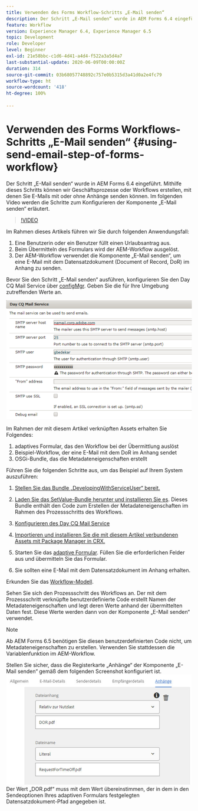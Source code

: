 ```yaml
---
title: Verwenden des Forms Workflow-Schritts „E-Mail senden“
description: Der Schritt „E-Mail senden“ wurde in AEM Forms 6.4 eingeführt. Mithilfe dieses Schritts können wir Geschäftsprozesse oder Workflows erstellen, mit denen Sie E-Mails mit oder ohne Anhänge senden können. Im folgenden Video werden die Schritte zum Konfigurieren der Komponente „E-Mail senden“ erläutert.
feature: Workflow
version: Experience Manager 6.4, Experience Manager 6.5
topic: Development
role: Developer
level: Beginner
exl-id: 21e58bbc-c1d6-4d41-a4d4-f522a3a5d4a7
last-substantial-update: 2020-06-09T00:00:00Z
duration: 314
source-git-commit: 03b68057748892c757e0b5315d3a41d0a2e4fc79
workflow-type: ht
source-wordcount: '418'
ht-degree: 100%

---
```


# Verwenden des Forms Workflows-Schritts „E-Mail senden“ {#using-send-email-step-of-forms-workflow}

Der Schritt „E-Mail senden“ wurde in AEM Forms 6.4 eingeführt. Mithilfe dieses Schritts können wir Geschäftsprozesse oder Workflows erstellen, mit denen Sie E-Mails mit oder ohne Anhänge senden können. Im folgenden Video werden die Schritte zum Konfigurieren der Komponente „E-Mail senden“ erläutert.

>[!VIDEO](https://video.tv.adobe.com/v/38531?quality=12&learn=on&captions=ger)

Im Rahmen dieses Artikels führen wir Sie durch folgenden Anwendungsfall:

1. Eine Benutzerin oder ein Benutzer füllt einen Urlaubsantrag aus.
1. Beim Übermitteln des Formulars wird der AEM-Workflow ausgelöst.
1. Der AEM-Workflow verwendet die Komponente „E-Mail senden“, um eine E-Mail mit dem Datensatzdokument (Document of Record, DoR) im Anhang zu senden.

Bevor Sie den Schritt „E-Mail senden“ ausführen, konfigurieren Sie den Day CQ Mail Service über [configMgr](http://localhost:4502/system/console/configMgr). Geben Sie die für Ihre Umgebung zutreffenden Werte an.

![Konfigurieren des Day CQ Mail Service](assets/mailservice.png)

Im Rahmen der mit diesem Artikel verknüpften Assets erhalten Sie Folgendes:

1. adaptives Formular, das den Workflow bei der Übermittlung auslöst
1. Beispiel-Workflow, der eine E-Mail mit dem DoR im Anhang sendet
1. OSGi-Bundle, das die Metadateneigenschaften erstellt

Führen Sie die folgenden Schritte aus, um das Beispiel auf Ihrem System auszuführen:

1. [Stellen Sie das Bundle „DevelopingWithServiceUser“ bereit.](/help/forms/assets/common-osgi-bundles/DevelopingWithServiceUser.jar)

1. [Laden Sie das SetValue-Bundle herunter und installieren Sie es](/help/forms/assets/common-osgi-bundles/SetValueApp.core-1.0-SNAPSHOT.jar). Dieses Bundle enthält den Code zum Erstellen der Metadateneigenschaften im Rahmen des Prozessschritts des Workflows.
1. [Konfigurieren des Day CQ Mail Service](https://helpx.adobe.com/de/experience-manager/6-5/sites/administering/using/notification.html)
1. [Importieren und installieren Sie die mit diesem Artikel verbundenen Assets mit Package Manager in CRX.](assets/emaildoraemformskt.zip)
1. Starten Sie das [adaptive Formular](http://localhost:4502/content/dam/formsanddocuments/helpx/timeoffrequestform/jcr:content?wcmmode=disabled). Füllen Sie die erforderlichen Felder aus und übermitteln Sie das Formular.
1. Sie sollten eine E-Mail mit dem Datensatzdokument im Anhang erhalten.

Erkunden Sie das [Workflow-Modell](http://localhost:4502/editor.html/conf/global/settings/workflow/models/emaildor.html).

Sehen Sie sich den Prozessschritt des Workflows an. Der mit dem Prozessschritt verknüpfte benutzerdefinierte Code erstellt Namen der Metadateneigenschaften und legt deren Werte anhand der übermittelten Daten fest. Diese Werte werden dann von der Komponente „E-Mail senden“ verwendet.

>[!NOTE]
>
>Ab AEM Forms 6.5 benötigen Sie diesen benutzerdefinierten Code nicht, um Metadateneigenschaften zu erstellen. Verwenden Sie stattdessen die Variablenfunktion im AEM-Workflow.

Stellen Sie sicher, dass die Registerkarte „Anhänge“ der Komponente „E-Mail senden“ gemäß dem folgenden Screenshot konfiguriert ist.
![Registerkarte „Anhänge“ der Komponente „E-Mail senden“](assets/sendemailcomponentconfigure.jpg)Der Wert „DOR.pdf“ muss mit dem Wert übereinstimmen, der in dem in den Sendeoptionen Ihres adaptiven Formulars festgelegten Datensatzdokument-Pfad angegeben ist.
